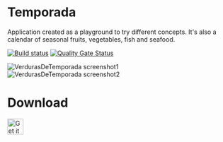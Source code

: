 # Temporada

Application created as a playground to try different concepts. It's also a calendar of seasonal fruits, vegetables, fish and seafood.

[![Build status](https://build.appcenter.ms/v0.1/apps/03f2e05d-e0b9-47f8-b75a-e3aaa26db152/branches/master/badge)](https://appcenter.ms)
[![Quality Gate Status](https://sonarcloud.io/api/project_badges/measure?project=deimian86_VerdurasDeTemporada&metric=alert_status)](https://sonarcloud.io/dashboard?id=deimian86_VerdurasDeTemporada)

![VerdurasDeTemporada screenshot1](https://raw.githubusercontent.com/deimian86/VerdurasDeTemporada/master/screenshot1.png)
![VerdurasDeTemporada screenshot2](https://raw.githubusercontent.com/deimian86/VerdurasDeTemporada/master/screenshot2.png)

# Download

<a href='https://play.google.com/store/apps/details?id=com.deimian86.verdurasdetemporada&pcampaignid=MKT-Other-global-all-co-prtnr-py-PartBadge-Mar2515-1'><img alt='Get it on Google Play' src='https://play.google.com/intl/en_gb/badges/images/generic/en_badge_web_generic.png' height=36px/></a>
